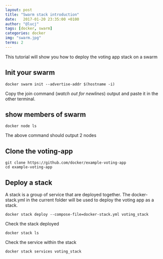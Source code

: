 ```yaml
---
layout: post
title: "Swarm stack introduction"
date:   2017-01-20 23:35:00 +0100
author: "@lucj"
tags: [docker, swarm]
categories: docker
img: "swarm.jpg"
terms: 2
---
```


This tutorial will show you how to deploy the voting app stack on a swarm


## Init your swarm

```.term1
docker swarm init --advertise-addr $(hostname -i)
```

Copy the join command (*watch out for newlines*) output and paste it in the other terminal.

## show members of swarm

```.term1
docker node ls
```

The above command should output 2 nodes

## Clone the voting-app

```.term1
git clone https://github.com/docker/example-voting-app
cd example-voting-app
```

## Deploy a stack

A stack is a group of service that are deployed together. The docker-stack.yml in the current folder will be used to deploy the voting app as a stack.

```.term1
docker stack deploy --compose-file=docker-stack.yml voting_stack
```

Check the stack deployed
```.term1
docker stack ls
```

Check the service within the stack
```.term1
docker stack services voting_stack
```
